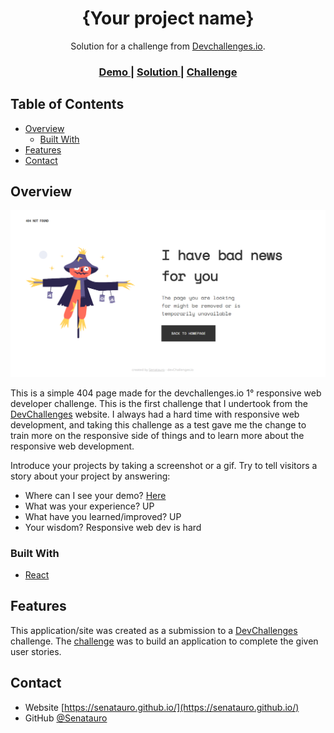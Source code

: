 <!-- Please update value in the {}  -->

<h1 align="center">{Your project name}</h1>

<div align="center">
   Solution for a challenge from  <a href="http://devchallenges.io" target="_blank">Devchallenges.io</a>.
</div>

<div align="center">
  <h3>
    <a href="https://{your-demo-link.your-domain}">
      Demo
    </a>
    <span> | </span>
    <a href="https://{your-url-to-the-solution}">
      Solution
    </a>
    <span> | </span>
    <a href="https://devchallenges.io/challenges/wBunSb7FPrIepJZAg0sY">
      Challenge
    </a>
  </h3>
</div>

<!-- TABLE OF CONTENTS -->

## Table of Contents

- [Overview](#overview)
  - [Built With](#built-with)
- [Features](#features)
- [Contact](#contact)

<!-- OVERVIEW -->

## Overview

![screenshot](./screenshot.png)

This is a simple 404 page made for the devchallenges.io 1° responsive web developer challenge. This is the first challenge that I undertook from the [DevChallenges](https://devchallenges.io/challenges) website. I always had a hard time with responsive web development, and taking this challenge as a test gave me the change to train more on the responsive side of things and to learn more about the responsive web development.

Introduce your projects by taking a screenshot or a gif. Try to tell visitors a story about your project by answering:

- Where can I see your demo? [Here](https://{your-demo-link.your-domain})
- What was your experience? UP
- What have you learned/improved? UP
- Your wisdom? Responsive web dev is hard

### Built With

<!-- This section should list any major frameworks that you built your project using. Here are a few examples.-->

- [React](https://reactjs.org/)

## Features

<!-- List the features of your application or follow the template. Don't share the figma file here :) -->

This application/site was created as a submission to a [DevChallenges](https://devchallenges.io/challenges) challenge. The [challenge](https://devchallenges.io/challenges/wBunSb7FPrIepJZAg0sY) was to build an application to complete the given user stories.


## Contact

- Website [https://senatauro.github.io/](https://senatauro.github.io/)
- GitHub [@Senatauro](https://{github.com/your-usermame})